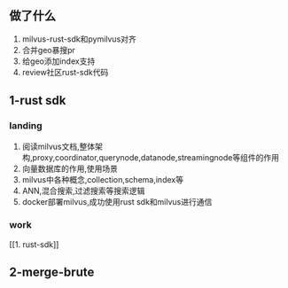 ## 做了什么

1. milvus-rust-sdk和pymilvus对齐
2. 合并geo暴搜pr
3. 给geo添加index支持
4. review社区rust-sdk代码

## 1-rust sdk

### landing

1. 阅读milvus文档,整体架构,proxy,coordinator,querynode,datanode,streamingnode等组件的作用
2. 向量数据库的作用,使用场景
3. milvus中各种概念,collection,schema,index等
4. ANN,混合搜索,过滤搜索等搜索逻辑
5. docker部署milvus,成功使用rust sdk和milvus进行通信

### work

[[1. rust-sdk]]

## 2-merge-brute

